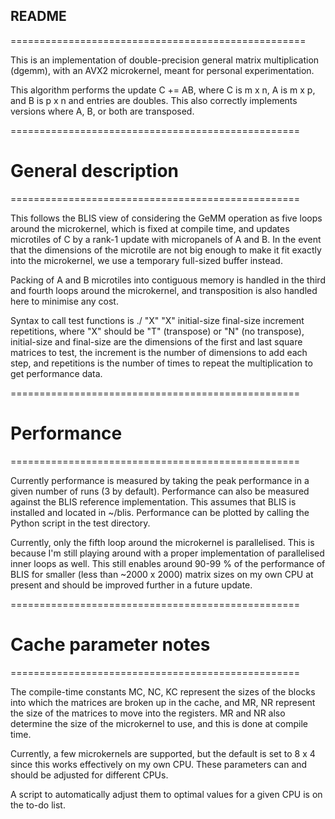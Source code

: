 ## README ##
===================================================

This is an implementation of double-precision general matrix multiplication (dgemm), with an AVX2 microkernel,
meant for personal experimentation. 

This algorithm performs the update C += AB, where C is m x n, A is m x p, and B is p x n and entries are doubles.
This also correctly implements versions where A, B, or both are transposed.

==================================================
# General description #
==================================================

This follows the BLIS view of considering the GeMM operation as five loops around the microkernel, which is fixed at
compile time, and updates microtiles of C by a rank-1 update with micropanels of A and B. In the event that the 
dimensions of the microtile are not big enough to make it fit exactly into the microkernel, we use a temporary
full-sized buffer instead. 

Packing of A and B microtiles into contiguous memory is handled in the third and fourth loops around the microkernel,
and transposition is also handled here to minimise any cost.

Syntax to call test functions is ./<test-function> "X" "X" initial-size final-size increment repetitions, where "X"
should be "T" (transpose) or "N" (no transpose), initial-size and final-size are the dimensions of the first and last
square matrices to test, the increment is the number of dimensions to add each step, and repetitions is the number of 
times to repeat the multiplication to get performance data.

==================================================
# Performance #
==================================================

Currently performance is measured by taking the peak performance in a given number of runs (3 by default). Performance
can also be measured against the BLIS reference implementation. This assumes that BLIS is installed and located in
~/blis. Performance can be plotted by calling the Python script in the test directory.

Currently, only the fifth loop around the microkernel is parallelised. This is because I'm still playing around with
a proper implementation of parallelised inner loops as well. This still enables around 90-99 % of the performance of BLIS
for smaller (less than ~2000 x 2000) matrix sizes on my own CPU at present and should be improved further in a future update.

==================================================
# Cache parameter notes #
==================================================

The compile-time constants MC, NC, KC represent the sizes of the blocks into which the matrices are broken up in the 
cache, and MR, NR represent the size of the matrices to move into the registers. MR and NR also determine the size of
the microkernel to use, and this is done at compile time. 

Currently, a few microkernels are supported, but the default is set to 8 x 4 since this works effectively on my own CPU.
These parameters can and should be adjusted for different CPUs. 

A script to automatically adjust them to optimal values for a given CPU is on the to-do list.
